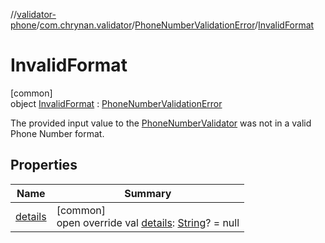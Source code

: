 //[validator-phone](../../../../index.md)/[com.chrynan.validator](../../index.md)/[PhoneNumberValidationError](../index.md)/[InvalidFormat](index.md)

# InvalidFormat

[common]\
object [InvalidFormat](index.md) : [PhoneNumberValidationError](../index.md)

The provided input value to the [PhoneNumberValidator](../../-phone-number-validator/index.md) was not in a valid Phone Number format.

## Properties

| Name | Summary |
|---|---|
| [details](../details.md) | [common]<br>open override val [details](../details.md): [String](https://kotlinlang.org/api/latest/jvm/stdlib/kotlin/-string/index.html)? = null |
